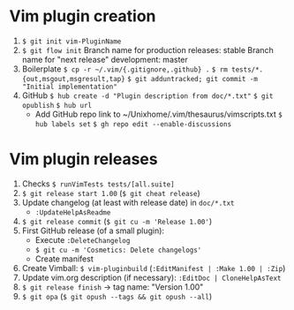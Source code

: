# Vim plugin creation

1. `$ git init vim-PluginName`
2. `$ git flow init`
   Branch name for production releases: stable
   Branch name for "next release" development: master
3. Boilerplate
   `$ cp -r ~/.vim/{.gitignore,.github} .`
   `$ rm tests/*.{out,msgout,msgresult,tap}`
   `$ git adduntracked; git commit -m "Initial implementation"`
4. GitHub
   `$ hub create -d "Plugin description from doc/*.txt"`
   `$ git opublish`
   `$ hub url`
   - Add GitHub repo link to ~/Unixhome/.vim/thesaurus/vimscripts.txt
   `$ hub labels set`
   `$ gh repo edit --enable-discussions`

# Vim plugin releases

1. Checks
   `$ runVimTests tests/[all.suite]`
2. `$ git release start 1.00` (`$ git cheat release`)
3. Update changelog (at least with release date) in `doc/*.txt`
   - `:UpdateHelpAsReadme`
4. `$ git release commit` (`$ git cu -m 'Release 1.00'`)
5. First GitHub release (of a small plugin):
   - Execute `:DeleteChangelog`
   - `$ git cu -m 'Cosmetics: Delete changelogs'`
   - Create manifest
6. Create Vimball:
   `$ vim-pluginbuild` (`:EditManifest | :Make 1.00 | :Zip`)
7. Update vim.org description (if necessary):
   `:EditDoc | CloneHelpAsText`
8. `$ git release finish` -> tag name: "Version 1.00"
9. `$ git opa` (`$ git opush --tags && git opush --all`)
